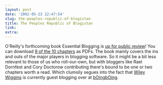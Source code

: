 ```yaml
---
layout: post
date: '2002-05-23 22:47:54'
slug: the-peoples-republic-of-blogistan
title: The Peoples Republic of Blogistan
link: 
extra: 
---
```


O'Reilly's forthcoming book Essential Blogging is [up for public review](http://www.oreillynet.com/cs/weblog/view/wlg/1440)! You can download [9 of the 10 chapters](ftp://ftp.oreilly.com/outgoing/essential_blogging_tr.zip) as PDFs. The book mainly covers the ins and outs of the major players in blogging software. So it might be a bit less relevant to those of us who roll-our-own, but with bloggers like Rael Dornfest and Cory Doctorow contributing there's bound to be one or two chapters worth a read.
Which clumsily segues into the fact that [Wiley Wiggins](http://www.wileywiggins.com/blog.html) is currently guest blogging over at [bOingbOing](http://www.boingboing.net/).